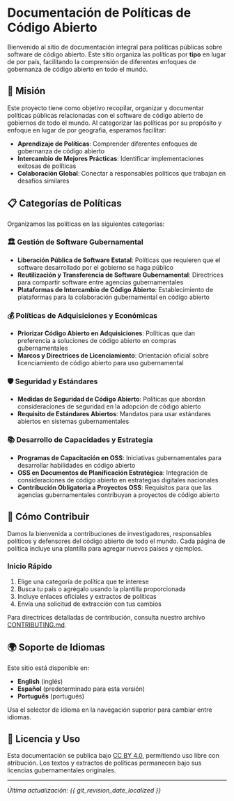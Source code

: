 # Documentación de Políticas de Código Abierto

Bienvenido al sitio de documentación integral para políticas públicas sobre software de código abierto. Este sitio organiza las políticas por **tipo** en lugar de por país, facilitando la comprensión de diferentes enfoques de gobernanza de código abierto en todo el mundo.

## 🎯 Misión

Este proyecto tiene como objetivo recopilar, organizar y documentar políticas públicas relacionadas con el software de código abierto de gobiernos de todo el mundo. Al categorizar las políticas por su propósito y enfoque en lugar de por geografía, esperamos facilitar:

- **Aprendizaje de Políticas**: Comprender diferentes enfoques de gobernanza de código abierto
- **Intercambio de Mejores Prácticas**: Identificar implementaciones exitosas de políticas
- **Colaboración Global**: Conectar a responsables políticos que trabajan en desafíos similares

## 📋 Categorías de Políticas

Organizamos las políticas en las siguientes categorías:

### 🏛️ Gestión de Software Gubernamental
- **Liberación Pública de Software Estatal**: Políticas que requieren que el software desarrollado por el gobierno se haga público
- **Reutilización y Transferencia de Software Gubernamental**: Directrices para compartir software entre agencias gubernamentales
- **Plataformas de Intercambio de Código Abierto**: Establecimiento de plataformas para la colaboración gubernamental en código abierto

### 💰 Políticas de Adquisiciones y Económicas
- **Priorizar Código Abierto en Adquisiciones**: Políticas que dan preferencia a soluciones de código abierto en compras gubernamentales
- **Marcos y Directrices de Licenciamiento**: Orientación oficial sobre licenciamiento de código abierto para uso gubernamental

### 🛡️ Seguridad y Estándares
- **Medidas de Seguridad de Código Abierto**: Políticas que abordan consideraciones de seguridad en la adopción de código abierto
- **Requisito de Estándares Abiertos**: Mandatos para usar estándares abiertos en sistemas gubernamentales

### 📚 Desarrollo de Capacidades y Estrategia
- **Programas de Capacitación en OSS**: Iniciativas gubernamentales para desarrollar habilidades en código abierto
- **OSS en Documentos de Planificación Estratégica**: Integración de consideraciones de código abierto en estrategias digitales nacionales
- **Contribución Obligatoria a Proyectos OSS**: Requisitos para que las agencias gubernamentales contribuyan a proyectos de código abierto

## 🤝 Cómo Contribuir

Damos la bienvenida a contribuciones de investigadores, responsables políticos y defensores del código abierto de todo el mundo. Cada página de política incluye una plantilla para agregar nuevos países y ejemplos.

### Inicio Rápido
1. Elige una categoría de política que te interese
2. Busca tu país o agrégalo usando la plantilla proporcionada
3. Incluye enlaces oficiales y extractos de políticas
4. Envía una solicitud de extracción con tus cambios

Para directrices detalladas de contribución, consulta nuestro archivo [CONTRIBUTING.md](CONTRIBUTING.md).

## 🌍 Soporte de Idiomas

Este sitio está disponible en:
- **English** (inglés)
- **Español** (predeterminado para esta versión)
- **Português** (portugués)

Usa el selector de idioma en la navegación superior para cambiar entre idiomas.

## 📄 Licencia y Uso

Esta documentación se publica bajo [CC BY 4.0](https://creativecommons.org/licenses/by/4.0/), permitiendo uso libre con atribución. Los textos y extractos de políticas permanecen bajo sus licencias gubernamentales originales.

---

*Última actualización: {{ git_revision_date_localized }}*
